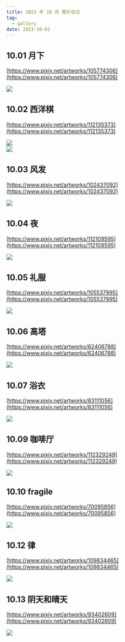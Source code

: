 ```yaml
---
title: 2023 年 10 月 图片日记
tag:
  - gallery
date: 2023-10-01
---
```


## 10.01 月下

[https://www.pixiv.net/artworks/105774306](https://www.pixiv.net/artworks/105774306)

<img src='https://raw.githubusercontent.com/shellRaining/img/main/2310/p01.jpg'>

## 10.02 西洋棋

[https://www.pixiv.net/artworks/112135373](https://www.pixiv.net/artworks/112135373)

<img src='https://raw.githubusercontent.com/shellRaining/img/main/2310/p02.jpg'>

<br>

<img src='https://raw.githubusercontent.com/shellRaining/img/main/2310/p02_2.jpg'>

## 10.03 风发

[https://www.pixiv.net/artworks/102437092](https://www.pixiv.net/artworks/102437092)

<img src='https://raw.githubusercontent.com/shellRaining/img/main/2310/p03.jpg'>

## 10.04 夜

[https://www.pixiv.net/artworks/112109595](https://www.pixiv.net/artworks/112109595)

<img src='https://raw.githubusercontent.com/shellRaining/img/main/2310/p04.jpg'>

## 10.05 礼服

[https://www.pixiv.net/artworks/105537995](https://www.pixiv.net/artworks/105537995)

<img src='https://raw.githubusercontent.com/shellRaining/img/main/2310/p05.jpg'>

## 10.06 高塔

[https://www.pixiv.net/artworks/62406788](https://www.pixiv.net/artworks/62406788)

<img src='https://raw.githubusercontent.com/shellRaining/img/main/2310/p06.jpg'>

## 10.07 浴衣

[https://www.pixiv.net/artworks/83111056](https://www.pixiv.net/artworks/83111056)

<img src='https://raw.githubusercontent.com/shellRaining/img/main/2310/p07.jpg'>

## 10.09 咖啡厅

[https://www.pixiv.net/artworks/112329249](https://www.pixiv.net/artworks/112329249)

<img src='https://raw.githubusercontent.com/shellRaining/img/main/2310/p09.jpg'>

## 10.10 fragile

[https://www.pixiv.net/artworks/70095856](https://www.pixiv.net/artworks/70095856)

<img src='https://raw.githubusercontent.com/shellRaining/img/main/2310/p10.jpg'>

## 10.12 律

[https://www.pixiv.net/artworks/109834465](https://www.pixiv.net/artworks/109834465)

<img src='https://raw.githubusercontent.com/shellRaining/img/main/2310/p12.jpg'>

## 10.13 阴天和晴天

[https://www.pixiv.net/artworks/93402609](https://www.pixiv.net/artworks/93402609)

<img src='https://raw.githubusercontent.com/shellRaining/img/main/2310/p13.jpg'>
